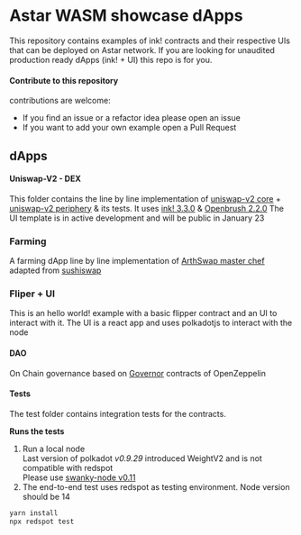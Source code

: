 # Astar WASM showcase dApps
This repository contains examples of ink! contracts and their respective UIs that can be deployed on Astar network.
If you are looking for unaudited production ready dApps (ink! + UI) this repo is for you.

#### Contribute to this repository
contributions are welcome:
- If you find an issue or a refactor idea please open an issue
- If you want to add your own example open a Pull Request

## dApps
#### Uniswap-V2 - DEX
This folder contains the line by line implementation of [uniswap-v2 core](https://github.com/Uniswap/v2-core) + [uniswap-v2 periphery](https://github.com/Uniswap/v2-periphery) & its tests. It uses [ink! 3.3.0](https://github.com/paritytech/ink/tree/v3.3.0) & [Openbrush 2.2.0](https://github.com/Supercolony-net/openbrush-contracts/tree/v2.2.0)
The UI template is in active development and will be public in January 23

### Farming
A farming dApp line by line implementation of [ArthSwap master chef](https://github.com/ArthSwap/ArthSwap-MasterChef) adapted from 
[sushiswap](https://github.com/sushiswap/sushiswap/blob/archieve/canary/contracts/MasterChefV2.sol) 

### Fliper + UI 
This is an hello world! example with a basic flipper contract and an UI to interact with it.
The UI is a react app and uses polkadotjs to interact with the node

#### DAO
On Chain governance based on [Governor](https://github.com/OpenZeppelin/openzeppelin-contracts/tree/master/contracts/governance) contracts of OpenZeppelin

#### Tests
The test folder contains integration tests for the contracts.

**Runs the tests**
1. Run a local node \
   Last version of polkadot *v0.9.29* introduced WeightV2 and is not compatible with redspot \
   Please use [swanky-node v0.11](https://github.com/AstarNetwork/swanky-node/releases/tag/v0.11.0) 
2. The end-to-end test uses redspot as testing environment. Node version should be 14
```bash
yarn install
npx redspot test
```
